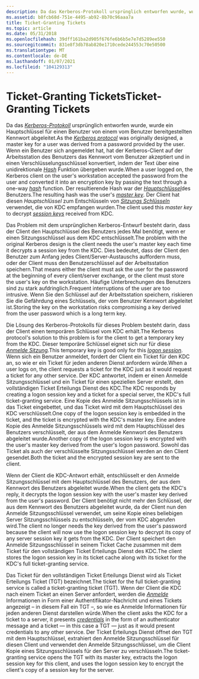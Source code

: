 ```yaml
---
description: Da das Kerberos-Protokoll ursprünglich entworfen wurde, wurde ein Hauptschlüssel für einen Benutzer von einem vom Benutzer bereitgestellten Kennwort abgeleitet.
ms.assetid: b8fcb68d-751e-4495-ab92-8b70c96aaa7a
title: Ticket-Granting Tickets
ms.topic: article
ms.date: 05/31/2018
ms.openlocfilehash: 39dff161ba2d905f676fe6b6b5e7e7d5289ee550
ms.sourcegitcommit: 831e8f3db78ab820e1710cede244553c70e50500
ms.translationtype: MT
ms.contentlocale: de-DE
ms.lasthandoff: 01/07/2021
ms.locfileid: "104129313"
---
```

# <a name="ticket-granting-tickets"></a><span data-ttu-id="30731-103">Ticket-Granting Tickets</span><span class="sxs-lookup"><span data-stu-id="30731-103">Ticket-Granting Tickets</span></span>

<span data-ttu-id="30731-104">Da das [*Kerberos-Protokoll*](../secgloss/k-gly.md) ursprünglich entworfen wurde, wurde ein Hauptschlüssel für einen Benutzer von einem vom Benutzer bereitgestellten Kennwort abgeleitet.</span><span class="sxs-lookup"><span data-stu-id="30731-104">As the [*Kerberos protocol*](../secgloss/k-gly.md) was originally designed, a master key for a user was derived from a password provided by the user.</span></span> <span data-ttu-id="30731-105">Wenn ein Benutzer sich angemeldet hat, hat der Kerberos-Client auf der Arbeitsstation des Benutzers das Kennwort vom Benutzer akzeptiert und in einen Verschlüsselungsschlüssel konvertiert, indem der Text über eine unidirektionale [*Hash*](../secgloss/h-gly.md) Funktion übergeben wurde.</span><span class="sxs-lookup"><span data-stu-id="30731-105">When a user logged on, the Kerberos client on the user's workstation accepted the password from the user and converted it into an encryption key by passing the text through a one-way [*hash*](../secgloss/h-gly.md) function.</span></span> <span data-ttu-id="30731-106">Der resultierende Hash war der [*Hauptschlüssel*](../secgloss/m-gly.md)des Benutzers.</span><span class="sxs-lookup"><span data-stu-id="30731-106">The resulting hash was the user's [*master key*](../secgloss/m-gly.md).</span></span> <span data-ttu-id="30731-107">Der Client hat diesen *Hauptschlüssel* zum Entschlüsseln von [*Sitzungs Schlüsseln*](../secgloss/s-gly.md) verwendet, die von KDC empfangen wurden.</span><span class="sxs-lookup"><span data-stu-id="30731-107">The client used this *master key* to decrypt [*session keys*](../secgloss/s-gly.md) received from KDC.</span></span>

<span data-ttu-id="30731-108">Das Problem mit dem ursprünglichen Kerberos-Entwurf besteht darin, dass der Client den Hauptschlüssel des Benutzers jedes Mal benötigt, wenn er einen Sitzungsschlüssel aus dem KDC entschlüsselt.</span><span class="sxs-lookup"><span data-stu-id="30731-108">The problem with the original Kerberos design is the client needs the user's master key each time it decrypts a session key from the KDC.</span></span> <span data-ttu-id="30731-109">Dies bedeutet, dass der Client den Benutzer zum Anfang jedes Client/Server-Austauschs auffordern muss, oder der Client muss den Benutzerschlüssel auf der Arbeitsstation speichern.</span><span class="sxs-lookup"><span data-stu-id="30731-109">That means either the client must ask the user for the password at the beginning of every client/server exchange, or the client must store the user's key on the workstation.</span></span> <span data-ttu-id="30731-110">Häufige Unterbrechungen des Benutzers sind zu stark aufdringlich.</span><span class="sxs-lookup"><span data-stu-id="30731-110">Frequent interruptions of the user are too intrusive.</span></span> <span data-ttu-id="30731-111">Wenn Sie den Schlüssel auf der Arbeitsstation speichern, riskieren Sie die Gefährdung eines Schlüssels, der vom Benutzer Kennwort abgeleitet ist.</span><span class="sxs-lookup"><span data-stu-id="30731-111">Storing the key on the workstation risks compromising a key derived from the user password which is a long term key.</span></span>

<span data-ttu-id="30731-112">Die Lösung des Kerberos-Protokolls für dieses Problem besteht darin, dass der Client einen temporären Schlüssel vom KDC erhält.</span><span class="sxs-lookup"><span data-stu-id="30731-112">The Kerberos protocol's solution to this problem is for the client to get a temporary key from the KDC.</span></span> <span data-ttu-id="30731-113">Dieser temporäre Schlüssel eignet sich nur für diese [*Anmelde Sitzung*](../secgloss/l-gly.md).</span><span class="sxs-lookup"><span data-stu-id="30731-113">This temporary key is good only for this [*logon session*](../secgloss/l-gly.md).</span></span> <span data-ttu-id="30731-114">Wenn sich ein Benutzer anmeldet, fordert der Client ein Ticket für den KDC an, so wie er ein Ticket für jeden anderen Dienst anfordern würde.</span><span class="sxs-lookup"><span data-stu-id="30731-114">When a user logs on, the client requests a ticket for the KDC just as it would request a ticket for any other service.</span></span> <span data-ttu-id="30731-115">Der KDC antwortet, indem er einen Anmelde Sitzungsschlüssel und ein Ticket für einen speziellen Server erstellt, den vollständigen Ticket Erteilungs Dienst des KDC.</span><span class="sxs-lookup"><span data-stu-id="30731-115">The KDC responds by creating a logon session key and a ticket for a special server, the KDC's full ticket-granting service.</span></span> <span data-ttu-id="30731-116">Eine Kopie des Anmelde Sitzungsschlüssels ist in das Ticket eingebettet, und das Ticket wird mit dem Hauptschlüssel des KDC verschlüsselt.</span><span class="sxs-lookup"><span data-stu-id="30731-116">One copy of the logon session key is embedded in the ticket, and the ticket is encrypted with the KDC's master key.</span></span> <span data-ttu-id="30731-117">Eine andere Kopie des Anmelde Sitzungsschlüssels wird mit dem Hauptschlüssel des Benutzers verschlüsselt, der aus dem Anmelde Kennwort des Benutzers abgeleitet wurde.</span><span class="sxs-lookup"><span data-stu-id="30731-117">Another copy of the logon session key is encrypted with the user's master key derived from the user's logon password.</span></span> <span data-ttu-id="30731-118">Sowohl das Ticket als auch der verschlüsselte Sitzungsschlüssel werden an den Client gesendet.</span><span class="sxs-lookup"><span data-stu-id="30731-118">Both the ticket and the encrypted session key are sent to the client.</span></span>

<span data-ttu-id="30731-119">Wenn der Client die KDC-Antwort erhält, entschlüsselt er den Anmelde Sitzungsschlüssel mit dem Hauptschlüssel des Benutzers, der aus dem Kennwort des Benutzers abgeleitet wurde.</span><span class="sxs-lookup"><span data-stu-id="30731-119">When the client gets the KDC's reply, it decrypts the logon session key with the user's master key derived from the user's password.</span></span> <span data-ttu-id="30731-120">Der Client benötigt nicht mehr den Schlüssel, der aus dem Kennwort des Benutzers abgeleitet wurde, da der Client nun den Anmelde Sitzungsschlüssel verwendet, um seine Kopie eines beliebigen Server Sitzungsschlüssels zu entschlüsseln, der vom KDC abgerufen wird.</span><span class="sxs-lookup"><span data-stu-id="30731-120">The client no longer needs the key derived from the user's password because the client will now use the logon session key to decrypt its copy of any server session key it gets from the KDC.</span></span> <span data-ttu-id="30731-121">Der Client speichert den Anmelde Sitzungsschlüssel in seinem Ticket Cache zusammen mit dem Ticket für den vollständigen Ticket Erteilungs Dienst des KDC.</span><span class="sxs-lookup"><span data-stu-id="30731-121">The client stores the logon session key in its ticket cache along with its ticket for the KDC's full ticket-granting service.</span></span>

<span data-ttu-id="30731-122">Das Ticket für den vollständigen Ticket Erteilungs Dienst wird als Ticket Erteilungs Ticket (TGT) bezeichnet.</span><span class="sxs-lookup"><span data-stu-id="30731-122">The ticket for the full ticket-granting service is called a ticket-granting ticket (TGT).</span></span> <span data-ttu-id="30731-123">Wenn der Client die KDC nach einem Ticket an einen Server anfordert, werden die [*Anmelde*](../secgloss/c-gly.md) Informationen in Form einer Authentifikator-Nachricht und eines Tickets angezeigt – in diesem Fall ein TGT –, so wie es Anmelde Informationen für jeden anderen Dienst darstellen würde.</span><span class="sxs-lookup"><span data-stu-id="30731-123">When the client asks the KDC for a ticket to a server, it presents [*credentials*](../secgloss/c-gly.md) in the form of an authenticator message and a ticket — in this case a TGT — just as it would present credentials to any other service.</span></span> <span data-ttu-id="30731-124">Der Ticket Erteilungs Dienst öffnet den TGT mit dem Hauptschlüssel, extrahiert den Anmelde Sitzungsschlüssel für diesen Client und verwendet den Anmelde Sitzungsschlüssel, um die Client Kopie eines Sitzungsschlüssels für den Server zu verschlüsseln.</span><span class="sxs-lookup"><span data-stu-id="30731-124">The ticket-granting service opens the TGT with its master key, extracts the logon session key for this client, and uses the logon session key to encrypt the client's copy of a session key for the server.</span></span>

 

 
